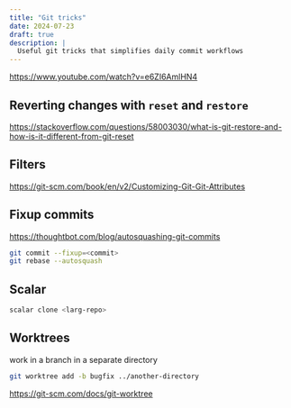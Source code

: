 ```yaml
---
title: "Git tricks"
date: 2024-07-23
draft: true
description: |
  Useful git tricks that simplifies daily commit workflows
---
```


https://www.youtube.com/watch?v=e6ZI6AmlHN4

## Reverting changes with `reset` and `restore`

https://stackoverflow.com/questions/58003030/what-is-git-restore-and-how-is-it-different-from-git-reset

## Filters

https://git-scm.com/book/en/v2/Customizing-Git-Git-Attributes

## Fixup commits

https://thoughtbot.com/blog/autosquashing-git-commits

```bash
git commit --fixup=<commit>
git rebase --autosquash
```

## Scalar

```bash
scalar clone <larg-repo>
```

## Worktrees

work in a branch in a separate directory

```bash
git worktree add -b bugfix ../another-directory
```

https://git-scm.com/docs/git-worktree
